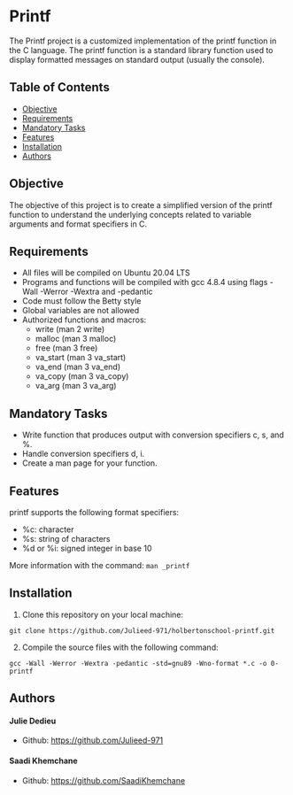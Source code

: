 # Printf

The Printf project is a customized implementation of the printf function in the C language. The printf function is a standard library function used to display formatted messages on standard output (usually the console).

## Table of Contents

-   [Objective](#objective)
-   [Requirements](#requirements)
-   [Mandatory Tasks](#mandatory-tasks)
-   [Features](#features)
-   [Installation](#installation)
-   [Authors](#contributors)

## Objective

The objective of this project is to create a simplified version of the printf function to understand the underlying concepts related to variable arguments and format specifiers in C.

## Requirements

-   All files will be compiled on Ubuntu 20.04 LTS
-   Programs and functions will be compiled with gcc 4.8.4 using flags -Wall -Werror -Wextra and -pedantic
-   Code must follow the Betty style
-   Global variables are not allowed
-   Authorized functions and macros:
	- write (man 2 write)
	- malloc (man 3 malloc)
	- free (man 3 free)
	- va_start (man 3 va_start)
	- va_end (man 3 va_end)
	- va_copy (man 3 va_copy)
	- va_arg (man 3 va_arg)

## Mandatory Tasks

-   Write function that produces output with conversion specifiers c, s, and %.
-   Handle conversion specifiers d, i.
-   Create a man page for your function.

## Features

printf supports the following format specifiers:

-   %c: character
-   %s: string of characters
-   %d or %i: signed integer in base 10

More information with the command: `man _printf`

## Installation

1.  Clone this repository on your local machine:

`git clone https://github.com/Julieed-971/holbertonschool-printf.git`

2.  Compile the source files with the following command:

`gcc -Wall -Werror -Wextra -pedantic -std=gnu89 -Wno-format *.c -o 0-printf`

## Authors
#### Julie Dedieu
-   Github: https://github.com/Julieed-971
#### Saadi Khemchane
-   Github: https://github.com/SaadiKhemchane

